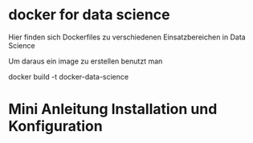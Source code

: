 # docker for data science

Hier finden sich Dockerfiles zu verschiedenen Einsatzbereichen in Data Science

Um daraus ein image zu erstellen benutzt man

docker build -t docker-data-science



# Mini Anleitung Installation und Konfiguration
